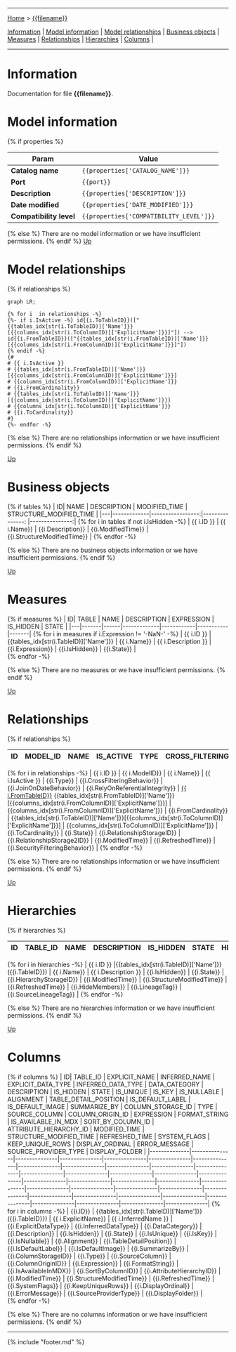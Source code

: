----

[Home](../home.md) > [{{filename}}](index.md)

[Information](#information) | [Model information](#model-information) | [Model relationships](#model-relationships) | [Business objects](#business-objects) | [Measures](#measures) | [Relationships](#relationships) | [Hierarchies](#hierarchies) | [Columns](#columns) | 

----

# Information

Documentation for file **{{filename}}**.

# Model information
{% if properties %}

| Param  | Value  |
|---|---|
| **Catalog name** | `{{properties['CATALOG_NAME']}}` | 
| **Port** | `{{port}}`|
| **Description** | `{{properties['DESCRIPTION']}}` | 
| **Date modified** | `{{properties['DATE_MODIFIED']}}` | 
| **Compatibility level** | `{{properties['COMPATIBILITY_LEVEL']}}` | 

{% else %}
There are no model information or we have insufficient permissions.
{% endif %}
[Up](#)
# Model relationships
{% if relationships %}
```mermaid
graph LR;

{% for i  in relationships -%}
{%- if i.IsActive -%} id{{i.ToTableID}}(["{{tables_idx[str(i.ToTableID)]['Name']}}[{{columns_idx[str(i.ToColumnID)]['ExplicitName']}}]"]) --> id{{i.FromTableID}}(["{{tables_idx[str(i.FromTableID)]['Name']}}[{{columns_idx[str(i.FromColumnID)]['ExplicitName']}}]"])
{% endif -%}
{#
# {{ i.IsActive }} 
# {{tables_idx[str(i.FromTableID)]['Name']}}[{{columns_idx[str(i.FromColumnID)]['ExplicitName']}}] 
# {{columns_idx[str(i.FromColumnID)]['ExplicitName']}} 
# {{i.FromCardinality}} 
# {{tables_idx[str(i.ToTableID)]['Name']}}[{{columns_idx[str(i.ToColumnID)]['ExplicitName']}}] 
# {{columns_idx[str(i.ToColumnID)]['ExplicitName']}} 
# {{i.ToCardinality}} 
#}
{%- endfor -%}
```

{% else %}
There are no relationships information or we have insufficient permissions.
{% endif %}

[Up](#)
# Business objects
{% if tables %}
| ID| NAME | DESCRIPTION | MODIFIED_TIME | STRUCTURE_MODIFIED_TIME |
|---|-------------|-----------------:|---------------: |---------------:|
{% for i  in tables if not i.IsHidden -%}
| {{ i.ID }} | {{ i.Name}} | {{i.Description}} | {{i.ModifiedTime}} |  {{i.StructureModifiedTime}} |
{% endfor -%}

{% else %}
There are no business objects information or we have insufficient permissions.
{% endif %}


[Up](#)
# Measures

{% if measures %}
| ID| TABLE | NAME | DESCRIPTION | EXPRESSION | IS_HIDDEN | STATE |
|---|-------|------|-------------|------------|-----------|-------|
{% for i  in measures if i.Expression != '-NaN-' -%}
| {{ i.ID }} | {{tables_idx[str(i.TableID)]['Name']}} | {{ i.Name}} | {{ i.Description }} | {{i.Expression}} | {{i.IsHidden}} |  {{i.State}} |  
{% endfor -%}

{% else %}
There are no measures or we have insufficient permissions.
{% endif %}

[Up](#)
# Relationships 
{% if relationships %}

| ID| MODEL_ID | NAME | IS_ACTIVE  | TYPE | CROSS_FILTERING_BEHAVIOR | JOIN_ON_DATE_BEHAVIOR | RELY_ON_REFERENTIAL_INTEGRITY | FROM_TABLE_ID | FROM_COLUMN_ID |FROM_CARDINALITY |TO_TABLE_ID |TO_COLUMN_ID |TO_CARDINALITY |STATE |RELATIONSHIP_STORAGE_ID |RELATIONSHIP_STORAGE_2_ID |MODIFIED_TIME |REFRESHED_TIME |SECURITY_FILTERING_BEHAVIOR |
|--------------|--------------|--------------|--------------|--------------|--------------|--------------|--------------|--------------|--------------|--------------|--------------|--------------|--------------|--------------|--------------|--------------|--------------|--------------|--------------| 
{% for i  in relationships -%}
| {{ i.ID }} | {{ i.ModelID}} | {{ i.Name}} | {{ i.IsActive }} | {{i.Type}} | {{i.CrossFilteringBehavior}} | {{i.JoinOnDateBehavior}} | {{i.RelyOnReferentialIntegrity}} |  [{{ i.FromTableID}}](./table_{{i.FromTableID}}) {{tables_idx[str(i.FromTableID)]['Name']}}[{{columns_idx[str(i.FromColumnID)]['ExplicitName']}}] | {{columns_idx[str(i.FromColumnID)]['ExplicitName']}} |  {{i.FromCardinality}} |   {{tables_idx[str(i.ToTableID)]['Name']}}[{{columns_idx[str(i.ToColumnID)]['ExplicitName']}}] |  {{columns_idx[str(i.ToColumnID)]['ExplicitName']}} |   {{i.ToCardinality}} | {{i.State}} |   {{i.RelationshipStorageID}} |   {{i.RelationshipStorage2ID}} |   {{i.ModifiedTime}} |   {{i.RefreshedTime}} |   {{i.SecurityFilteringBehavior}} | 
{% endfor -%}

{% else %}
There are no relationships information or we have insufficient permissions.
{% endif %}

[Up](#)
# Hierarchies 

{% if hierarchies %}

| ID| TABLE_ID | NAME | DESCRIPTION  | IS_HIDDEN | STATE | HIERARCHY_STORAGE_ID | MODIFIED_TIME | STRUCTURE_MODIFIED_TIME | REFRESHED_TIME | DISPLAY_FOLDER | HIDEMEMBERS | LINEAGETAG | SOURCELINEAGETAG |
|--------------|--------------|--------------|--------------|--------------|--------------|--------------|--------------|--------------|--------------|--------------| ----------- | ---------- | ---------------- |
{% for i  in hierarchies -%}
| {{ i.ID }} |{{tables_idx[str(i.TableID)]['Name']}}({{i.TableID}}) | {{ i.Name}} | {{ i.Description }} | {{i.IsHidden}} | {{i.State}} | {{i.HierarchyStorageID}} | {{i.ModifiedTime}} |  {{i.StructureModifiedTime}} |  {{i.RefreshedTime}} | {{i.HideMembers}} | {{i.LineageTag}} | {{i.SourceLineageTag}} | 
{% endfor -%}

{% else %}
There are no hierarchies information or we have insufficient permissions.
{% endif %}

[Up](#)
# Columns 

{% if columns %}
| ID| TABLE_ID | EXPLICIT_NAME | INFERRED_NAME  | EXPLICIT_DATA_TYPE | INFERRED_DATA_TYPE | DATA_CATEGORY | DESCRIPTION | IS_HIDDEN | STATE | IS_UNIQUE | IS_KEY | IS_NULLABLE | ALIGNMENT | TABLE_DETAIL_POSITION | IS_DEFAULT_LABEL | IS_DEFAULT_IMAGE | SUMMARIZE_BY | COLUMN_STORAGE_ID | TYPE | SOURCE_COLUMN | COLUMN_ORIGIN_ID | EXPRESSION | FORMAT_STRING | IS_AVAILABLE_IN_MDX | SORT_BY_COLUMN_ID | ATTRIBUTE_HIERARCHY_ID | MODIFIED_TIME | STRUCTURE_MODIFIED_TIME | REFRESHED_TIME | SYSTEM_FLAGS | KEEP_UNIQUE_ROWS | DISPLAY_ORDINAL | ERROR_MESSAGE | SOURCE_PROVIDER_TYPE | DISPLAY_FOLDER |
|--------------|---------------|---------------|---------------|---------------|---------------|---------------|---------------|---------------|---------------|---------------|---------------|---------------|---------------|---------------|---------------|---------------|---------------|---------------|---------------|---------------|---------------|---------------|---------------|---------------|---------------|---------------|---------------|---------------|---------------|---------------|---------------|---------------|---------------|---------------|---------------|
{% for i  in columns -%}
| <span id = {{i.ID}}>{{i.ID}}</span> | {{tables_idx[str(i.TableID)]['Name']}}({{i.TableID}}) | {{ i.ExplicitName}} | {{ i.InferredName }} | {{i.ExplicitDataType}} | {{i.InferredDataType}} | {{i.DataCategory}} | {{i.Description}} |  {{i.IsHidden}} |  {{i.State}} |  {{i.IsUnique}} |  {{i.IsKey}} |  {{i.IsNullable}} |  {{i.Alignment}} |  {{i.TableDetailPosition}} |  {{i.IsDefaultLabel}} |  {{i.IsDefaultImage}} |  {{i.SummarizeBy}} |  {{i.ColumnStorageID}} |  {{i.Type}} |  {{i.SourceColumn}} |  {{i.ColumnOriginID}} |  {{i.Expression}} |  {{i.FormatString}} |  {{i.IsAvailableInMDX}} |  {{i.SortByColumnID}} |  {{i.AttributeHierarchyID}} |  {{i.ModifiedTime}} |  {{i.StructureModifiedTime}} |  {{i.RefreshedTime}} |  {{i.SystemFlags}} |  {{i.KeepUniqueRows}} |  {{i.DisplayOrdinal}} |   {{i.ErrorMessage}} |   {{i.SourceProviderType}} |   {{i.DisplayFolder}} |  
{% endfor -%}

{% else %}
There are no columns information or we have insufficient permissions.
{% endif %}


----
{% include "footer.md" %}